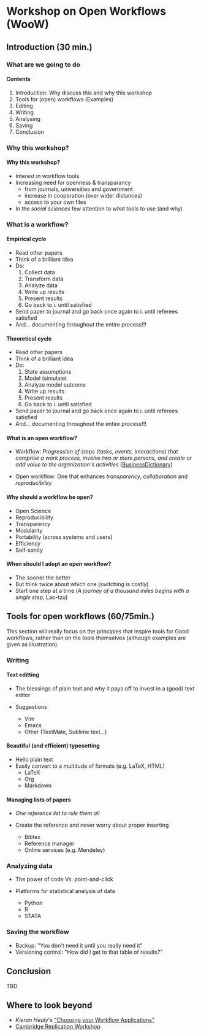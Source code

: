 # Workshop on Open Workflows (WooW)

## Introduction (30 min.)

### What are we going to do

#### Contents

1. Introduction: Why discuss this and why this workshop
2. Tools for (open) workflows (Examples)
  1. Editing 
  2. Writing 
  3. Analysing
  4. Saving
3. Conclusion 

### Why this workshop?

#### Why this workshop?

* Interest in workflow tools
* Increasing need for openness & transparancy
   * from journals, universities and government
   * increase in cooperation (over wider distances)
   * access to your own files
* In the *social sciences* few attention to what tools to use (and why)

### What is a workflow?

#### Empirical cycle
* Read other papers
* Think of a brilliant idea
* Do:
  1. Collect data
  2. Transform data
  3. Analyze data
  4. Write up results
  5. Present results
  6. Go back to i. until satisfied
* Send paper to journal and go back once again to i. until referees satisfied
* And... documenting throughout the entire process!!!

#### Theoretical cycle
* Read other papers
* Think of a brilliant idea
* Do:
  1. State assumptions
  2. Model (simulate)
  3. Analyze model outcome
  4. Write up results
  5. Present results
  6. Go back to i. until satisfied
* Send paper to journal and go back once again to i. until referees satisfied
* And... documenting throughout the entire process!!!

#### What is an open workflow?

* Workflow: 
  *Progression of steps (tasks, events, interactions) that comprise a work process, involve two or more persons, and create or add value to the organization's activities* ([BusinessDictionary](http://www.businessdictionary.com))

* Open workflow: One that enhances *transparency*, *collaboration* and *reproducibility*

#### Why should a workflow be open?

* Open Science
* Reproducibility
* Transparency
* Modularity
* Portability (across systems and users)
* Efficiency
* Self-sanity

#### When should I adopt an open workflow?

* The sooner the better
* But think twice about which one (switching is costly)
* Start one step at a time (*A journey of a thousand miles begins with a
  single step*, Lao-tzu)

## Tools for open workflows (60/75min.)
This section will really focus on the principles that inspire tools for Good
workflows, rather than on the tools themselves (although examples are given as
illustration).

### Writing

#### Text editting

* The blessings of plain text and why it pays off to invest in a (good) text editor
* Suggestions

    * Vim
    * Emacs
    * Other (TextMate, Sublime text...)

#### Beautiful (and efficient) typesetting

* Hello plain text
* Easily convert to a multitude of formats (e.g. LaTeX, HTML)
    * LaTeX
    * Org
    * Markdown

#### Managing lists of papers

* *One reference list to rule them all*
* Create the reference and never worry about proper inserting

    * Bibtex
    * Reference manager
    * Online services (e.g. Mendeley)

### Analyzing data

* The power of code Vs. point-and-click
* Platforms for statistical analysis of data

    * Python
    * R
    * STATA

### Saving the workflow

* Backup: "You don't need it until you really need it"
* Versioning control: "How did I get to that table of results?"

## Conclusion

TBD

## Where to look beyond

* *Kieran Healy*'s ["Choosing your Workflow Applications"](http://www.kieranhealy.org/files/misc/workflow-apps.pdf)
* [Cambridge Replication Workshop](http://schreiberin.de/teaching/replication.html)
